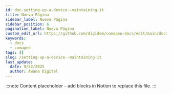 ```yaml
---
id: doc-setting-up-a-device--maintaining-it
title: Nueva Página
sidebar_label: Nueva Página
sidebar_position: 6
pagination_label: Nueva Página
custom_edit_url: https://github.com/digidem/comapeo-docs/edit/main/docs/getting-started---essentials/setting-up-a-device--maintaining-it.md
keywords:
  - docs
  - comapeo
tags: []
slug: /setting-up-a-device--maintaining-it
last_update:
  date: 9/22/2025
  author: Awana Digital
---
```


<!-- Placeholder content generated automatically because the Notion page is missing a Website Block. -->

:::note
Content placeholder – add blocks in Notion to replace this file.
:::
